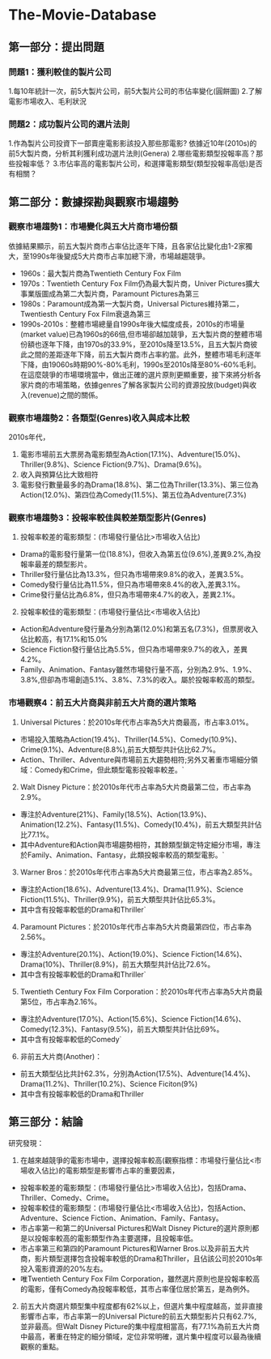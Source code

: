 # The-Movie-Database

## 第一部分：提出問題

### 問題1：獲利較佳的製片公司
1.每10年統計一次，前5大製片公司，前5大製片公司的市佔率變化(圓餅圖)
2.了解電影市場收入、毛利狀況

### 問題2：成功製片公司的選片法則
1.作為製片公司投資下一部賣座電影影該投入那些那電影? 依據近10年(2010s)的前5大製片商，分析其利獲利成功選片法則(Genera)
2.哪些電影類型投報率高？那些投報率低？
3.市佔率高的電影製片公司，和選擇電影類型(類型投報率高低)是否有相關？


## 第二部分：數據探勘與觀察市場趨勢
### 觀察市場趨勢1：市場變化與五大片商市場份額
依據結果顯示，前五大製片商市占率佔比逐年下降，且各家佔比變化由1-2家獨大，至1990s年後變成5大片商市占率加總下滑，市場越趨競爭。

* 1960s：最大製片商為Twentieth Century Fox Film
* 1970s：Twentieth Century Fox Film仍為最大製片商，Univer Pictures擴大事業版圖成為第二大製片商，Paramount Pictures為第三
* 1980s：Paramount成為第一大製片商，Universal Pictures維持第二，Twentiesth Century Fox Film衰退為第三
* 1990s-2010s：整體市場總量自1990s年後大幅度成長，2010s的市場量(market value)已為1960s的66倍,但市場卻越加競爭，五大製片商的整體市場份額也逐年下降，由1970s的33.9%，至2010s降至13.5%，且五大製片商彼此之間的差距逐年下降，前五大製片商市占率約當。此外，整體市場毛利逐年下降，由19060s時期90%-80%毛利，1990s至2010s降至80%-60%毛利。在這麼競爭的市場環境當中，做出正確的選片原則更顯重要，接下來將分析各家片商的市場策略，依據genres了解各家製片公司的資源投放(budget)與收入(revenue)之間的關係。

### 觀察市場趨勢2：各類型(Genres)收入與成本比較
2010s年代，
1. 電影市場前五大票房為電影類型為Action(17.1%)、Adventure(15.0%)、Thriller(9.8%)、Science Fiction(9.7%)、Drama(9.6%)。
2. 收入與預算佔比大致相符
3. 電影發行數量最多的為Drama(18.8%)、第二位為Thriller(13.3%)、第三位為Action(12.0%)、第四位為Comedy(11.5%)、第五位為Adventure(7.3%)

### 觀察市場趨勢3：投報率較佳與較差類型影片(Genres)
1. 投報率較差的電影類型：(市場發行量佔比>市場收入佔比)
  * Drama的電影發行量第一位(18.8%)，但收入為第五位(9.6%),差異9.2%,為投報率最差的類型影片。
  * Thriller發行量佔比為13.3%，但只為市場帶來9.8%的收入，差異3.5%。
  * Comedy發行量佔比為11.5%，但只為市場帶來8.4%的收入,差異3.1%。
  * Crime發行量佔比為6.8%，但只為市場帶來4.7%的收入，差異2.1%。

2. 投報率較佳的電影類型：(市場發行量佔比<市場收入佔比)
  * Action和Adventure發行量為分別為第(12.0%)和第五名(7.3%)，但票房收入佔比較高，有17.1%和15.0%
  * Science Fiction發行量佔比為5.5%，但只為市場帶來9.7%的收入，差異4.2%。
  * Family、Animation、Fantasy雖然市場發行量不高，分別為2.9%、1.9%、3.8%,但卻為市場創造5.1%、3.8%、7.3%的收入。屬於投報率較高的類型。

### 市場觀察4：前五大片商與非前五大片商的選片策略
1. Universal Pictures：於2010s年代市占率為5大片商最高，市占率3.01%。
 * 市場投入策略為Action(19.4%)、Thriller(14.5%)、Comedy(10.9%)、Crime(9.1%)、Adventure(8.8%),前五大類型共計佔比62.7%。
 * Action、Thriller、Adventure與市場前五大趨勢相符;另外又著重市場細分領域：Comedy和Crime，但此類型電影投報率較差。`
2. Walt Disney Picture：於2010s年代市占率為5大片商最第二位，市占率為2.9%。
 * 專注於Adventure(21%)、Family(18.5%)、Action(13.9%)、Animation(12.2%)、Fantasy(11.5%)、Comedy(10.4%)，前五大類型共計佔比77.1%。
 * 其中Adventure和Action與市場趨勢相符，其餘類型鎖定特定細分市場，專注於Family、Animation、Fantasy，此類投報率較高的類型電影。`
3. Warner Bros：於2010s年代市占率為5大片商最第三位，市占率為2.85%。
 * 專注於Action(18.6%)、Adventure(13.4%)、Drama(11.9%)、Science Fiction(11.5%)、Thriller(9.9%)，前五大類型共計佔比65.3%。
 * 其中含有投報率較低的Drama和Thriller`
4. Paramount Pictures：於2010s年代市占率為5大片商最第四位，市占率為2.56%。
 * 專注於Adventure(20.1%)、Action(19.0%)、Science Fiction(14.6%)、Drama(10%)、Thriller(8.9%)，前五大類型共計佔比72.6%。
 * 其中含有投報率較低的Drama和Thriller`

5. Twentieth Century Fox Film Corporation：於2010s年代市占率為5大片商最第5位，市占率為2.16%。
 * 專注於Adventure(17.0%)、Action(15.6%)、Science Fiction(14.6%)、Comedy(12.3%)、Fantasy(9.5%)，前五大類型共計佔比69%。
 * 其中含有投報率較低的Comedy`

6. 非前五大片商(Another)：
 * 前五大類型佔比共計62.3%，分別為Action(17.5%)、Adventure(14.4%)、Drama(11.2%)、Thriller(10.2%)、Science Ficiton(9%)
 * 其中含有投報率較低的Drama和Thriller

## 第三部分：結論
研究發現：
1. 在越來越競爭的電影市場中，選擇投報率較高(觀察指標：市場發行量佔比<市場收入佔比)的電影類型是影響市占率的重要因素，
  * 投報率較差的電影類型：(市場發行量佔比>市場收入佔比)，包括Drama、Thriller、Comedy、Crime。
  * 投報率較佳的電影類型：(市場發行量佔比<市場收入佔比)，包括Action、Adventure、Science Fiction、Animation、Family、Fantasy。
  * 市占率第一和第二的Universal Pictures和Walt Disney Picture的選片原則都是以投報率較高的電影類型作為主要選擇，且投報率低。
  * 市占率第三和第四的Paramount Pictures和Warner Bros.以及非前五大片商，影片類型選擇包含投報率較低的Drama和Thriller，且佔該公司於2010s年投入電影資源的20%左右。
  * 唯Twentieth Century Fox Film Corporation，雖然選片原則也是投報率較高的電影，僅有Comedy為投報率較低，其市占率僅位居於第五，是為例外。

2. 前五大片商選片類型集中程度都有62%以上，但選片集中程度越高，並非直接影響市占率，市占率第一的Universal Picture的前五大類型影片只有62.7%,並非最高。但Walt Disney Picture的集中程度相當高，有77.1%為前五大片商中最高，著重在特定的細分領域，定位非常明確，選片集中程度可以最為後續觀察的重點。
